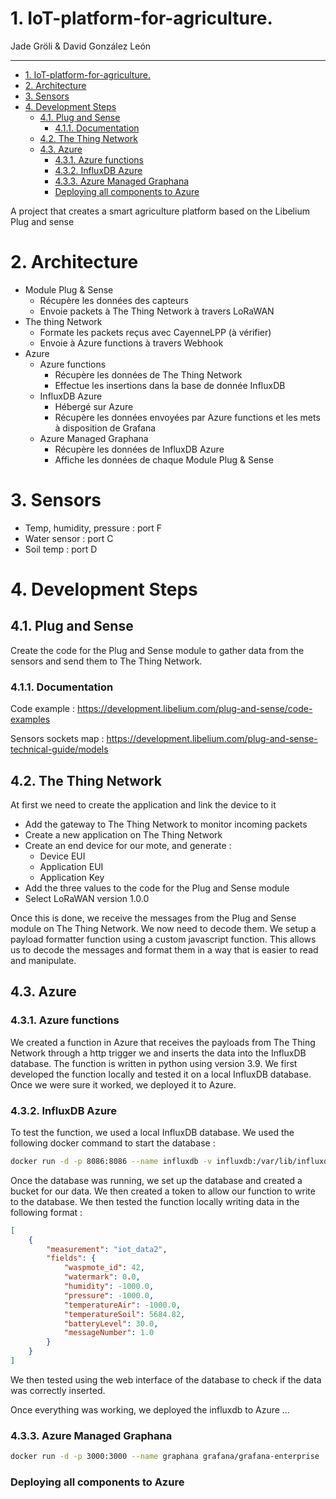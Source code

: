 # 1. IoT-platform-for-agriculture.

Jade Gröli & David González León

---

- [1. IoT-platform-for-agriculture.](#1-iot-platform-for-agriculture)
- [2. Architecture](#2-architecture)
- [3. Sensors](#3-sensors)
- [4. Development Steps](#4-development-steps)
  - [4.1. Plug and Sense](#41-plug-and-sense)
    - [4.1.1. Documentation](#411-documentation)
  - [4.2. The Thing Network](#42-the-thing-network)
  - [4.3. Azure](#43-azure)
    - [4.3.1. Azure functions](#431-azure-functions)
    - [4.3.2. InfluxDB Azure](#432-influxdb-azure)
    - [4.3.3. Azure Managed Graphana](#433-azure-managed-graphana)
    - [Deploying all components to Azure](#deploying-all-components-to-azure)

A project that creates a smart agriculture platform based on the Libelium Plug and sense

# 2. Architecture

-   Module Plug & Sense
    -   Récupère les données des capteurs
    -   Envoie packets à The Thing Network à travers LoRaWAN
-   The thing Network
    -   Formate les packets reçus avec CayenneLPP (à vérifier)
    -   Envoie à Azure functions à travers Webhook
-   Azure
    -   Azure functions
        -   Récupère les données de The Thing Network
        -   Effectue les insertions dans la base de donnée InfluxDB
    -   InfluxDB Azure
        -   Hébergé sur Azure
        -   Récupère les données envoyées par Azure functions et les mets à disposition de Grafana
    -   Azure Managed Graphana
        -   Récupère les données de InfluxDB Azure
        -   Affiche les données de chaque Module Plug & Sense

# 3. Sensors

-   Temp, humidity, pressure : port F
-   Water sensor : port C
-   Soil temp : port D

# 4. Development Steps

## 4.1. Plug and Sense

Create the code for the Plug and Sense module to gather data from the sensors and send them to The Thing Network.

### 4.1.1. Documentation

Code example : https://development.libelium.com/plug-and-sense/code-examples

Sensors sockets map : https://development.libelium.com/plug-and-sense-technical-guide/models

## 4.2. The Thing Network

At first we need to create the application and link the device to it

-   Add the gateway to The Thing Network to monitor incoming packets
-   Create a new application on The Thing Network
-   Create an end device for our mote, and generate :
    -   Device EUI
    -   Application EUI
    -   Application Key
-   Add the three values to the code for the Plug and Sense module
-   Select LoRaWAN version 1.0.0

Once this is done, we receive the messages from the Plug and Sense module on The Thing Network. We now need to decode them. We setup a payload formatter function using a custom javascript function. This allows us to decode the messages and format them in a way that is easier to read and manipulate.

## 4.3. Azure

### 4.3.1. Azure functions

We created a function in Azure that receives the payloads from The Thing Network through a http trigger we and inserts the data into the InfluxDB database. The function is written in python using version 3.9. We first developed the function locally and tested it on a local InfluxDB database. Once we were sure it worked, we deployed it to Azure.

### 4.3.2. InfluxDB Azure

To test the function, we used a local InfluxDB database. We used the following docker command to start the database :

```bash
docker run -d -p 8086:8086 --name influxdb -v influxdb:/var/lib/influxdb influxdb
```

Once the database was running, we set up the database and created a bucket for our data. We then created a token to allow our function to write to the database. We then tested the function locally writing data in the following format :

```json
[
    {
        "measurement": "iot_data2",
        "fields": {
            "waspmote_id": 42,
            "watermark": 0.0,
            "humidity": -1000.0,
            "pressure": -1000.0,
            "temperatureAir": -1000.0,
            "temperatureSoil": 5684.82,
            "batteryLevel": 30.0,
            "messageNumber": 1.0
        }
    }
]
```

We then tested using the web interface of the database to check if the data was correctly inserted.

Once everything was working, we deployed the influxdb to Azure ...

### 4.3.3. Azure Managed Graphana

```bash
docker run -d -p 3000:3000 --name graphana grafana/grafana-enterprise
```

### Deploying all components to Azure
